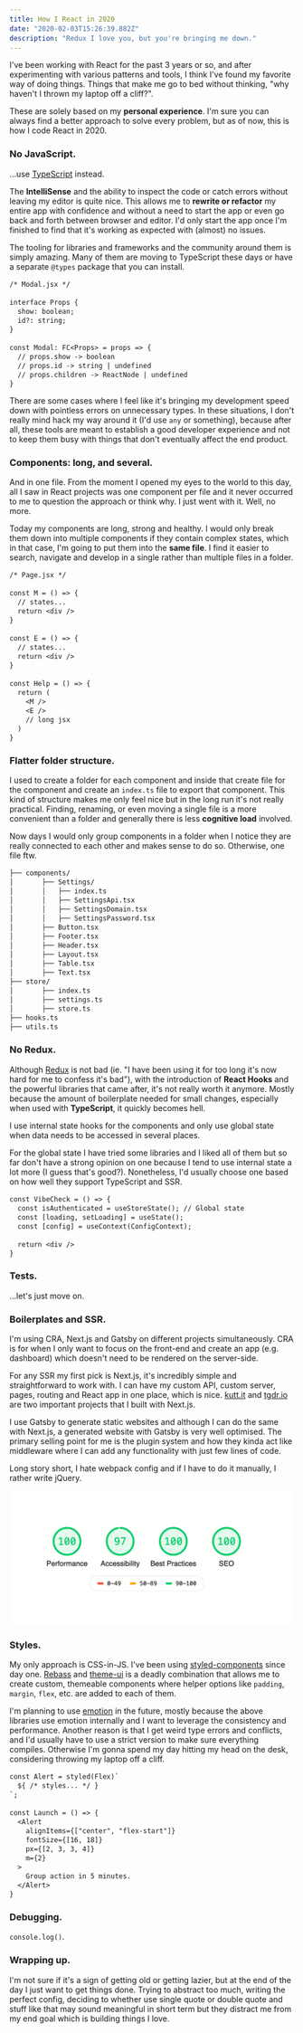 ```yaml
---
title: How I React in 2020
date: "2020-02-03T15:26:39.882Z"
description: "Redux I love you, but you're bringing me down."
---
```


I've been working with React for the past 3 years or so, and after experimenting with various patterns and tools, I think I've found my favorite way of doing things. Things that make me go to bed without thinking, "why haven't I thrown my laptop off a cliff?".

These are solely based on my **personal experience**. I'm sure you can always find a better approach to solve every problem, but as of now, this is how I code React in 2020.

### No JavaScript.

...use [TypeScript](https://www.typescriptlang.org/) instead. 

The **IntelliSense** and the ability to inspect the code or catch errors without leaving my editor is quite nice. This allows me to **rewrite or refactor** my entire app with confidence and without a need to start the app or even go back and forth between browser and editor. I'd only start the app once I'm finished to find that it's working as expected with (almost) no issues.

The tooling for libraries and frameworks and the community around them is simply amazing. Many of them are moving to TypeScript these days or have a separate `@types` package that you can install.

```tsx
/* Modal.jsx */

interface Props {
  show: boolean;
  id?: string;
}

const Modal: FC<Props> = props => {
  // props.show -> boolean
  // props.id -> string | undefined
  // props.children -> ReactNode | undefined
}
```

There are some cases where I feel like it's bringing my development speed down with pointless errors on unnecessary types. In these situations, I don't really mind hack my way around it (I'd use `any` or something), because after all, these tools are meant to establish a good developer experience and not to keep them busy with things that don't eventually affect the end product.

### Components: long, and several.

And in one file. From the moment I opened my eyes to the world to this day, all I saw in React projects was one component per file and it never occurred to me to question the approach or think why. I just went with it. Well, no more.

Today my components are long, strong and healthy. I would only break them down into multiple components if they contain complex states, which in that case, I'm going to put them into the **same file**. I find it easier to search, navigate and develop in a single rather than multiple files in a folder.

```tsx
/* Page.jsx */

const M = () => {
  // states...
  return <div />
}

const E = () => {
  // states...
  return <div />
}

const Help = () => {
  return (
    <M />
    <E />
    // long jsx
  )
}
```

### Flatter folder structure.

I used to create a folder for each component and inside that create file for the component and create an `index.ts` file to export that component. This kind of structure makes me only feel nice but in the long run it's not really practical. Finding, renaming, or even moving a single file is a more convenient than a folder and generally there is less **cognitive load** involved.

Now days I would only group components in a folder when I notice they are really connected to each other and makes sense to do so. Otherwise, one file ftw.

```text
├── components/
│		├── Settings/
│		│   ├── index.ts
│		│   ├── SettingsApi.tsx
│		│   ├── SettingsDomain.tsx
│		│   ├── SettingsPassword.tsx
│		├── Button.tsx
│		├── Footer.tsx
│		├── Header.tsx
│		├── Layout.tsx
│		├── Table.tsx
│		├── Text.tsx
├── store/
│		├── index.ts
│		├── settings.ts
│		├── store.ts
├── hooks.ts
├── utils.ts
```

### No Redux.

Although [Redux](https://redux.js.org) is not bad (ie. "I have been using it for too long it's now hard for me to confess it's bad"), with the introduction of **React Hooks** and the powerful libraries that came after, it's not really worth it anymore. Mostly because the amount of boilerplate needed for small changes, especially when used with **TypeScript**, it quickly becomes hell.

I use internal state hooks for the components and only use global state when data needs to be accessed in several places.

For the global state I have tried some libraries and I liked all of them but so far don't have a strong opinion on one because I tend to use internal state a lot more (I guess that's good?). Nonetheless, I'd usually choose one based on how well they support TypeScript and SSR.

```tsx
const VibeCheck = () => {
  const isAuthenticated = useStoreState(); // Global state
  const [loading, setLoading] = useState();
  const [config] = useContext(ConfigContext);	

  return <div />
}
```

### Tests.

...let's just move on.

### Boilerplates and SSR.

I'm using CRA, Next.js and Gatsby on different projects simultaneously. CRA is for when I only want to focus on the front-end and create an app (e.g. dashboard) which doesn't need to be rendered on the server-side. 

For any SSR my first pick is Next.js, it's incredibly simple and straightforward to work with. I can have my custom API, custom server, pages, routing and React app in one place, which is nice. [kutt.it](https://kutt.it/) and [tgdr.io](https://tgdr.io) are two important projects that I built with Next.js.

I use Gatsby to generate static websites and although I can do the same with Next.js, a generated website with Gatsby is very well optimised. The primary selling point for me is the plugin system and how they kinda act like middleware where I can add any functionality with just few lines of code.

Long story short, I hate webpack config and if I have to do it manually, I rather write jQuery.

![PageSpeed insight for pouria.dev](lighthouse.png "PageSpeed insight for pouria.dev")

### Styles.

My only approach is CSS-in-JS. I've been using [styled-components](https://styled-components.com) since day one. [Rebass](https://rebassjs.org/) and [theme-ui](https://theme-ui.com) is a deadly combination that allows me to create custom, themeable components where helper options like `padding`, `margin`, `flex`, etc. are added to each of them.

I'm planning to use [emotion](https://emotion.sh) in the future, mostly because the above libraries use emotion internally and I want to leverage the consistency and performance. Another reason is that I get weird type errors and conflicts, and I'd usually have to use a strict version to make sure everything compiles. Otherwise I'm gonna spend my day hitting my head on the desk, considering throwing my laptop off a cliff.

```tsx
const Alert = styled(Flex)`
  ${ /* styles... */ }
`;

const Launch = () => {
  <Alert
    alignItems={["center", "flex-start"]}
    fontSize={[16, 18]}
    px={[2, 3, 3, 4]}
    m={2}
  >
    Group action in 5 minutes.
  </Alert>
}
```

### Debugging.

`console.log()`.

### Wrapping up.

I'm not sure if it's a sign of getting old or getting lazier, but at the end of the day I just want to get things done. Trying to abstract too much, writing the perfect config, deciding to whether use single quote or double quote and stuff like that may sound meaningful in short term but they distract me from my end goal which is building things I love.
